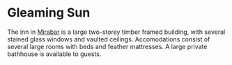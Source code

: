# Gleaming Sun

The inn in [Mirabar](Mirabar.md) is a large two-storey timber framed building, with several stained glass windows and vaulted ceilings. Accomodations consist of several large rooms with beds and feather mattresses. A large private bathhouse is available to guests.
